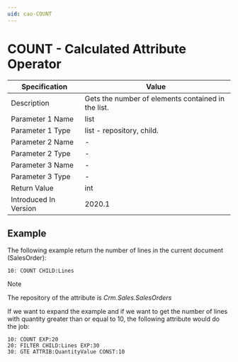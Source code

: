 ```yaml
---
uid: cao-COUNT
---
```


# COUNT - Calculated Attribute Operator

| Specification         | Value                                                        |
| --------------------- | ------------------------------------------------------------ |
| Description           | Gets the number of elements contained in the list.           |
| Parameter 1 Name      | list                                                         |
| Parameter 1 Type      | list - repository, child.                                    |
| Parameter 2 Name      | -                                                            |
| Parameter 2 Type      | -                                                            |
| Parameter 3 Name      | -                                                            |
| Parameter 3 Type      | -                                                            |
| Return Value          | int                                                          |
| Introduced In Version | 2020.1                                                       |

## Example

The following example return the number of lines in the current document (SalesOrder):

```
10: COUNT CHILD:Lines
```

> [!NOTE]
> The repository of the attribute is *Crm.Sales.SalesOrders*

If we want to expand the example and if we want to get the number of  lines with quantity greater than or equal to 10, the following attribute would do the job:

```
10: COUNT EXP:20
20: FILTER CHILD:Lines EXP:30
30: GTE ATTRIB:QuantityValue CONST:10
```
